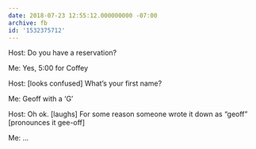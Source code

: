 ```yaml
---
date: 2018-07-23 12:55:12.000000000 -07:00
archive: fb
id: '1532375712'
---
```


Host: Do you have a reservation?

Me: Yes, 5:00 for Coffey 

Host: [looks confused] What’s your first name?

Me: Geoff with a ‘G’

Host: Oh ok. [laughs] For some reason someone wrote it down as “geoff” [pronounces it gee-off]

Me: ...

